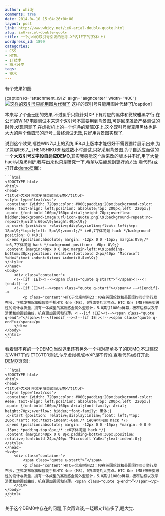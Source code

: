 ```yaml
---
author: whidy
comments: true
date: 2014-04-10 15:04:26+00:00
layout: post
link: http://www.whidy.net/ie6-arial-double-quote.html
slug: ie6-arial-double-quote
title: 一个小小的双引号引发的思考-XP内IE下的字体(上)
wordpress_id: 1899
categories:
- CSS
- HTML
- IT技术
- 技术分享
tags:
- 技术
---
```


有个效果如图:

[caption id="attachment_1912" align="aligncenter" width="400"][![这样的双引号只能用图片代替了](http://www.whidy.net/wp-content/uploads/2014/04/quote-400x250.png)](http://www.whidy.net/wp-content/uploads/2014/04/quote.png) 这样的双引号只能用图片代替了[/caption]

本来写了个全无图的效果.不过似乎只能针对XP下有对应的黑体和微软雅黑才行.在公司的WIN7电脑测试本来这个双引号不需要用到背景图,可是回来准备严格测试的时候,发现问题了,在虚拟机上的一个纯净的精简XP上,这个双引号就算用黑体也是大大的两个像圆形的逗号...最终测试无效,只好用背景图实现了.

<!-- more -->

说到这个效果,唯独WIN7以上的系统,IE8以上版本才能很好不需要图片展示出来,为了兼容IE6,7,,,ZHENSHIKUBI!经过数小时测试,只好采用背景图.为了自适应而做的一个**大双引号文字段自适应DEMO**,其实我感觉这个后来改的版本并不好,用了大量hack以及IE判断.我写出来也只是研究一下,希望以后能想到更好的方法.看代码(或打开此[demo页面](http://www.whidy.net/demos/quote/quote_text_icon.html)):


    ```html
    <!DOCTYPE html>
    <html>
    <head>
    <title>大双引号文字段自适应DEMO</title>
    <style type="text/css">
    .container {width: 720px;color: #000;padding:20px;background-color: #eee; text-align: left;position: absolute;top: 200px;left: 220px;}
    .quote {font:bold 160px/160px Arial;height:70px;overflow: hidden;background-image:url(icon-quote.png)\9;background-repeat:no-repeat\9;width:60px\9;height:49px\9;}
    .q-start {position: relative;display:inline;float: left;top: 18px\9;*top:0;left: 5px\9;zoom:1;/* ie6,7字体问题 hack */background-position: 0 0\9;}
    .q-end {position:absolute; margin: -12px 0 0 -15px; margin:0\9;/* ie6,7字体问题 hack */background-position: -60px 0\9;}
    .content {margin:40px 0 0 8px;margin-left:0\9;padding-bottom:30px;position: relative;font:bold 24px/40px "Microsoft YaHei";text-indent:0;text-indent:0.5em\9;}
    </style>
    </head>
    <body>
    	<div class="container">
    	<!--[if !IE]><!--><span class="quote q-start">“</span><!--<![endif]-->
    	<!--[if IE]><!--><span class="quote q-start"></span><!--<![endif]-->
    		<p class="content">HTC于北京时间23：00在英国伦敦和美国纽约同步举行发布会，正式发布新旗舰智能手机HTC One (M8)，0界面等几大亮点。HTC One (M8)带来突破性的设计与质量，拥有一体成型的高质感金属外型设计，5.0英寸1080p屏幕，极窄边框以及平滑柔和的圆弧曲线，机身更加圆润和轻薄。<!--[if !IE]><!--><span class="quote q-end">”</span><!--<![endif]--><!--[if IE]><!--><span class="quote q-end"></span></p>
    	</div>
    </body>
    </html>
    ```



看着很不爽的一个DEMO,当然这里还有另外一个相对简单多了的DEMO,不过建议在WIN7下的IETESTER测试,似乎虚拟机版本XP是不行的.查看代码(或打开此[DEMO页面](http://www.whidy.net/demos/quote/quote_text.html)):


    ```html
    <!DOCTYPE html>
    <html>
    <head>
    <title>大双引号文字段自适应DEMO</title>
    <style type="text/css">
    .container {width: 720px;color: #000;padding:20px;background-color: #eee; text-align: left;position: absolute;top: 200px;left: 220px;}
    .quote {font:bold 160px/160px Arial;font-family: Arial; height:70px;overflow: hidden;*font-family: 黑体;}
    .q-start {position: relative;display:inline;float: left;*top: 20px;*left: 0px;*text-indent:-6em;/* ie6字体问题 hack */}
    .q-end {position:absolute; margin: -12px 0 0 -15px; *margin: 0 0 0 -15px; *padding-top:8px;/* ie6字体问题 hack */}
    .content {margin:40px 0 0 8px;padding-bottom:30px;position: relative;font:bold 24px/40px "Microsoft YaHei";text-indent:0;}
    </style>
    </head>
    <body>
        <div class="container">
            <span class="quote q-start">“</span>
    		<p class="content">HTC于北京时间23：00在英国伦敦和美国纽约同步举行发布会，正式发布新旗舰智能手机HTC One (M8)，0界面等几大亮点。HTC One (M8)带来突破性的设计与质量，拥有一体成型的高质感金属外型设计，5.0英寸1080p屏幕，极窄边框以及平滑柔和的圆弧曲线，机身更加圆润和轻薄。<span class="quote q-end">”</span></p>
        </div>
    </body>
    </html>
    ```



关于这个DEMO中存在的问题,下次再详谈,一眨眼又11点多了,睡大觉.
